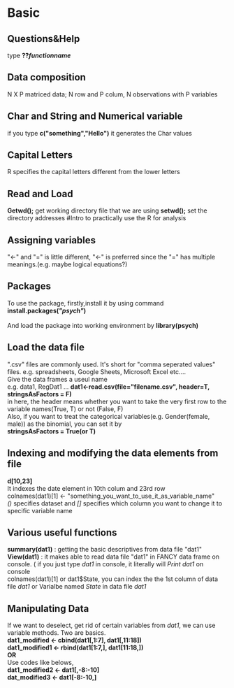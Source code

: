 # Basic
## Questions&Help
type <b>??_functionname_</b>
## Data composition
N X P matriced data; N row and P colum, N observations with P variables
## Char and String and Numerical variable
if you type <b>c("something","Hello")</b> it generates the Char values 

## Capital Letters
R specifies the capital letters different from the lower letters
## Read and Load
<b>Getwd();</b> get working directory file that we are using
<b>setwd();</b> set the directory addresses
#Intro to practically use the R for analysis
## Assigning variables
"<-" and "=" is little different, "<-" is preferred since the "=" has multiple meanings.(e.g. maybe logical equations?)

## Packages
To use the package, firstly,install it by using command
<b>install.packages(_"psych"_)</b>
</br></br>And load the package into working environment by 
<b>library(psych)</b>
## Load the data file
".csv" files are commonly used. It's short for "comma seperated values" files. 
e.g. spreadsheets, Google Sheets, Microsoft Excel etc....
</br>Give the data frames a useul name </br>e.g. data1, RegDat1 ...
<b>dat1<-read.csv(file="filename.csv", header=T, stringsAsFactors = F)</b>
                       </br> in here, the header means whether you want to take the very first row to the variable names(True, T) or not (False, F)
</br> Also, if you want to treat the categorical variables(e.g. Gender(female, male)) as the binomial, you can set it by </br><b>stringsAsFactors = True(or T)</b>
<br>
## Indexing and modifying the data elements from file
<b>d[10,23]</b> <br> It indexes the date element in 10th colum and 23rd row
</br>colnames(dat1)[1] <- "something_you_want_to_use_it_as_variable_name"
</br>_()_ specifies dataset and _[]_ specifies which column you want to change it to specific variable name
## Various useful functions
<b>summary(dat1)</b> : getting the basic descriptives from data file "dat1"
</br> <b>View(dat1)</b> : it makes able to read data file "dat1" in FANCY data frame on console. ( if you just type _dat1_ in console, it literally will _Print dat1_ on console
</br>colnames(dat1)[1] or dat1$State, you can index the the 1st column of data file _dat1_ or Varialbe named _State_ in data file _dat1_
</br>
## Manipulating Data
If we want to deselect, get rid of certain variables from _dat1_, we can use variable methods. Two are basics.
</br><b>dat1_modified <- cbind(dat1[,1:7], dat1[,11:18])</b>
</br><b>dat1_modified1 <- rbind(dat1[1:7,], dat1[11:18,])</b>
</br>**OR**
</br> Use codes like belows,
</br><b>dat1_modified2 <- dat1[,-8:-10]</b>
  </br><b>dat_modified3 <- dat1[-8:-10,]</b>
  
